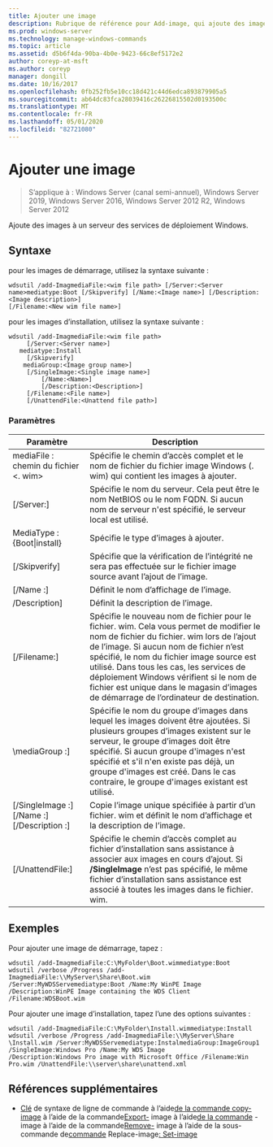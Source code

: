 ```yaml
---
title: Ajouter une image
description: Rubrique de référence pour Add-image, qui ajoute des images à un serveur des services de déploiement Windows.
ms.prod: windows-server
ms.technology: manage-windows-commands
ms.topic: article
ms.assetid: d5b6f4da-90ba-4b0e-9423-66c8ef5172e2
author: coreyp-at-msft
ms.author: coreyp
manager: dongill
ms.date: 10/16/2017
ms.openlocfilehash: 0fb252fb5e10cc18d421c44d6edca893879905a5
ms.sourcegitcommit: ab64dc83fca28039416c26226815502d0193500c
ms.translationtype: MT
ms.contentlocale: fr-FR
ms.lasthandoff: 05/01/2020
ms.locfileid: "82721080"
---
```

# <a name="add-image"></a>Ajouter une image

> S’applique à : Windows Server (canal semi-annuel), Windows Server 2019, Windows Server 2016, Windows Server 2012 R2, Windows Server 2012

Ajoute des images à un serveur des services de déploiement Windows.

## <a name="syntax"></a>Syntaxe
pour les images de démarrage, utilisez la syntaxe suivante :
```
wdsutil /add-ImagmediaFile:<wim file path> [/Server:<Server name>mediatype:Boot [/Skipverify] [/Name:<Image name>] [/Description:<Image description>] 
[/Filename:<New wim file name>]
```
pour les images d’installation, utilisez la syntaxe suivante :
```
wdsutil /add-ImagmediaFile:<wim file path>
     [/Server:<Server name>]
   mediatype:Install
     [/Skipverify]
    mediaGroup:<Image group name>]
     [/SingleImage:<Single image name>]
         [/Name:<Name>]
         [/Description:<Description>]
     [/Filename:<File name>]
     [/UnattendFile:<Unattend file path>]
```
### <a name="parameters"></a>Paramètres
|Paramètre|Description|
|-------|--------|
mediaFile : chemin du fichier <. wim>|Spécifie le chemin d’accès complet et le nom de fichier du fichier image Windows (. wim) qui contient les images à ajouter.|
|[/Server:<Server name>]|Spécifie le nom du serveur. Cela peut être le nom NetBIOS ou le nom FQDN. Si aucun nom de serveur n'est spécifié, le serveur local est utilisé.|
MediaType : {Boot&#124;install}|Spécifie le type d’images à ajouter.|
|[/Skipverify]|Spécifie que la vérification de l’intégrité ne sera pas effectuée sur le fichier image source avant l’ajout de l’image.|
|[/Name :<Name>]|Définit le nom d’affichage de l’image.|
|/Description<Description>]|Définit la description de l’image.|
|[/Filename:<Filename>]|Spécifie le nouveau nom de fichier pour le fichier. wim. Cela vous permet de modifier le nom de fichier du fichier. wim lors de l’ajout de l’image. Si aucun nom de fichier n’est spécifié, le nom du fichier image source est utilisé. Dans tous les cas, les services de déploiement Windows vérifient si le nom de fichier est unique dans le magasin d’images de démarrage de l’ordinateur de destination.|
|\mediaGroup :<Image group name>]|Spécifie le nom du groupe d’images dans lequel les images doivent être ajoutées. Si plusieurs groupes d’images existent sur le serveur, le groupe d’images doit être spécifié. Si aucun groupe d'images n'est spécifié et s'il n'en existe pas déjà, un groupe d'images est créé. Dans le cas contraire, le groupe d'images existant est utilisé.|
|[/SingleImage :<Single image name>] [/Name :<Name>] [/Description :<Description>]|Copie l’image unique spécifiée à partir d’un fichier. wim et définit le nom d’affichage et la description de l’image.|
|[/UnattendFile:<Unattend file path>]|Spécifie le chemin d’accès complet au fichier d’installation sans assistance à associer aux images en cours d’ajout. Si **/SingleImage** n’est pas spécifié, le même fichier d’installation sans assistance est associé à toutes les images dans le fichier. wim.|
## <a name="examples"></a>Exemples
Pour ajouter une image de démarrage, tapez :
```
wdsutil /add-ImagmediaFile:C:\MyFolder\Boot.wimmediatype:Boot
wdsutil /verbose /Progress /add-ImagmediaFile:\\MyServer\Share\Boot.wim /Server:MyWDSServemediatype:Boot /Name:My WinPE Image 
/Description:WinPE Image containing the WDS Client /Filename:WDSBoot.wim
```
Pour ajouter une image d’installation, tapez l’une des options suivantes :
```
wdsutil /add-ImagmediaFile:C:\MyFolder\Install.wimmediatype:Install
wdsutil /verbose /Progress /add-ImagmediaFile:\\MyServer\Share \Install.wim /Server:MyWDSServemediatype:InstalmediaGroup:ImageGroup1 
/SingleImage:Windows Pro /Name:My WDS Image
/Description:Windows Pro image with Microsoft Office /Filename:Win Pro.wim /UnattendFile:\\server\share\unattend.xml
```
## <a name="additional-references"></a>Références supplémentaires
- [Clé](command-line-syntax-key.md)
de syntaxe de ligne de commande à l’aide[de la commande copy-image](using-the-copy-image-command.md)
à l’aide de la commande[Export-](using-the-export-image-command.md)
image à l’aide[de la commande](using-the-get-image-command.md)
-image à l’aide de la commande[Remove-](using-the-remove-image-command.md)
image à l’aide de la sous-commande de[commande](using-the-replace-image-command.md)
Replace-image[: Set-image](subcommand-set-image.md)
